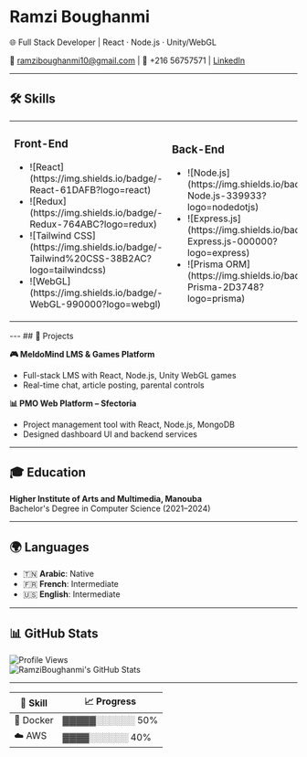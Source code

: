 # Ramzi Boughanmi  
🌐 Full Stack Developer | React · Node.js  · Unity/WebGL

📧 ramziboughanmi10@gmail.com | 📱 +216 56757571 | [LinkedIn](https://linkedin.com/in/ramzi-boughanmi)  

---

## 🛠 Skills  

<table>
  <tr>
    <td>
      <h3>Front-End</h3>
      <ul>
        <li>![React](https://img.shields.io/badge/-React-61DAFB?logo=react)</li>
        <li>![Redux](https://img.shields.io/badge/-Redux-764ABC?logo=redux)</li>
        <li>![Tailwind CSS](https://img.shields.io/badge/-Tailwind%20CSS-38B2AC?logo=tailwindcss)</li>
        <li>![WebGL](https://img.shields.io/badge/-WebGL-990000?logo=webgl)</li>
      </ul>
    </td>
    <td>
      <h3>Back-End</h3>
      <ul>
        <li>![Node.js](https://img.shields.io/badge/-Node.js-339933?logo=nodedotjs)</li>
        <li>![Express.js](https://img.shields.io/badge/-Express.js-000000?logo=express)</li>
        <li>![Prisma ORM](https://img.shields.io/badge/-Prisma-2D3748?logo=prisma)</li>
      </ul>
    </td>
    <td>
      <h3>Databases</h3>
      <ul>
        <li>![PostgreSQL](https://img.shields.io/badge/-PostgreSQL-336791?logo=postgresql)</li>
        <li>![MongoDB](https://img.shields.io/badge/-MongoDB-47A248?logo=mongodb)</li>
        <li>![MySQL](https://img.shields.io/badge/-MySQL-4479A1?logo=mysql)</li>
      </ul>
    </td>
    <td>
      <h3>Tools & Platforms</h3>
      <ul>
        <li>![Unity](https://img.shields.io/badge/-Unity-100000?logo=unity)</li>
        <li>![C#](https://img.shields.io/badge/-C%23-239120?logo=csharp)</li>
      </ul>
    </td>
  </tr>
</table>
---
## 🚀 Projects

**🎮 MeldoMind LMS & Games Platform**  
- Full-stack LMS with React, Node.js, Unity WebGL games  
- Real-time chat, article posting, parental controls  


**📊 PMO Web Platform – Sfectoria**  
- Project management tool with React, Node.js, MongoDB  
- Designed dashboard UI and backend services  


---

## 🎓 Education  
**Higher Institute of Arts and Multimedia, Manouba**  
Bachelor's Degree in Computer Science (2021–2024)  


---

## 🌍 Languages  
- 🇹🇳 **Arabic**: Native  
- 🇫🇷 **French**: Intermediate  
- 🇺🇸 **English**: Intermediate  

---

## 📊 GitHub Stats  
![Profile Views](https://komarev.com/ghpvc/?username=RamziBoughanmi&style=flat)  
![RamziBoughanmi's GitHub Stats](https://github-readme-stats.vercel.app/api?username=Ramzi-Boughanmi&show_icons=true)  

---

| 🧠 Skill | 📈 Progress |
|----------|-------------|
| 🐳 Docker | ▓▓▓▓▓░░░░░░ 50% |
| ☁️ AWS   | ▓▓▓▓░░░░░░ 40% |
